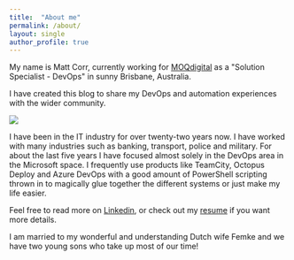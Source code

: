```yaml
---
title:  "About me"
permalink: /about/ 
layout: single
author_profile: true
---
```


My name is Matt Corr, currently working for [MOQdigital](https://www.moqdigital.com.au) as a "Solution Specialist - DevOps" in sunny Brisbane, Australia.

I have created this blog to share my DevOps and automation experiences with the wider community. 

![](https://mcblogfiles.blob.core.windows.net/images/2021/08/matt-headshot-web.jpg)

I have been in the IT industry for over twenty-two years now. I have worked with many industries such as banking, transport, police and military. For about the last five years I have focused almost solely in the DevOps area in the Microsoft space. I frequently use products like TeamCity, Octopus Deploy and Azure DevOps with a good amount of PowerShell scripting thrown in to magically glue together the different systems or just make my life easier.

Feel free to read more on [Linkedin](http://au.linkedin.com/in/mattcorr/), or check out my [resume](https://github.com/mattcorr/resume/blob/master/matt-corr-resume.md) if you want more details.

I am married to my wonderful and understanding Dutch wife Femke and we have two young sons who take up most of our time!




